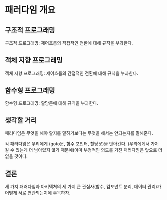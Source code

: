 # 패러다임 개요

## 구조적 프로그래밍

구조적 프로그래밍: 제어프름의 직접적인 전환에 대해 규칙을 부과한다.

## 객체 지향 프로그래밍

객체 지향 프로그래밍: 제어흐름의 간접적인 전환에 대해 규칙을 부과한다.

## 함수형 프로그래밍

함수형 프로그래밍: 할당문에 대해 규칙을 부과한다.

## 생각할 거리

패러다임은 무엇을 해야 할지를 말하기보다는 무엇을 해서는 안되는지를 말해준다. 

각 패러다임은 우리에게 (goto문, 함수 포인터, 할당문)을 앗아간다. (우리에게서 가져갈 수 있는게 더 남아있지 않기 때문에)아마 부정적인 의도를 가진 패러다임은 앞으로 더 없을 것이다.

## 결론

세 가지 패러다임과 아키텍처의 세 가지 큰 관심사(함수, 컴포넌트 분리, 데이터 관리)가 어떻게 서로 연관되는지에 주목하자.
